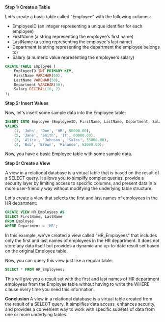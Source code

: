 **Step 1: Create a Table**

Let's create a basic table called "Employee" with the following columns:

- EmployeeID (an integer representing a unique identifier for each employee)
- FirstName (a string representing the employee's first name)
- LastName (a string representing the employee's last name)
- Department (a string representing the department the employee belongs to)
- Salary (a numeric value representing the employee's salary)

```sql
CREATE TABLE Employee (
    EmployeeID INT PRIMARY KEY,
    FirstName VARCHAR(50),
    LastName VARCHAR(50),
    Department VARCHAR(50),
    Salary DECIMAL(10, 2)
);
```

**Step 2: Insert Values**

Now, let's insert some sample data into the Employee table:

```sql
INSERT INTO Employee (EmployeeID, FirstName, LastName, Department, Salary)
VALUES
    (1, 'John', 'Doe', 'HR', 50000.00),
    (2, 'Jane', 'Smith', 'IT', 60000.00),
    (3, 'Alice', 'Johnson', 'Sales', 55000.00),
    (4, 'Bob', 'Brown', 'Finance', 62000.00);
```

Now, you have a basic Employee table with some sample data.

**Step 3: Create a View**

A view in a relational database is a virtual table that is based on the result of a SELECT query. It allows you to simplify complex queries, provide a security layer by limiting access to specific columns, and present data in a more user-friendly way without modifying the underlying table structure.

Let's create a view that selects the first and last names of employees in the HR department:

```sql
CREATE VIEW HR_Employees AS
SELECT FirstName, LastName
FROM Employee
WHERE Department = 'HR';
```

In this example, we've created a view called "HR_Employees" that includes only the first and last names of employees in the HR department. It does not store any data itself but provides a dynamic and up-to-date result set based on the original Employee table.

Now, you can query this view just like a regular table:

```sql
SELECT * FROM HR_Employees;
```

This will give you a result set with the first and last names of HR department employees from the Employee table without having to write the WHERE clause every time you need this information.

**Conclusion**
A view in a relational database is a virtual table created from the result of a SELECT query. It simplifies data access, enhances security, and provides a convenient way to work with specific subsets of data from one or more underlying tables.